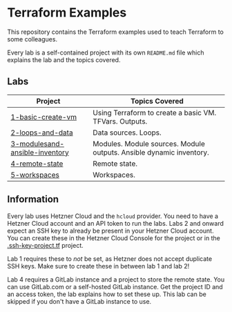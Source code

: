 # Terraform Examples

This repository contains the Terraform examples used to teach Terraform to some colleagues.

Every lab is a self-contained project with its own `README.md` file which explains the lab and the topics covered.

## Labs

Project | Topics Covered
--- | ---
[1-basic-create-vm](./1-basic-create-vm/) | Using Terraform to create a basic VM. TFVars. Outputs.
[2-loops-and-data](./2-loops-and-data/) | Data sources. Loops.
[3-modulesand-ansible-inventory](./3-modules-and-ansible-inventory/) | Modules. Module sources. Module outputs. Ansible dynamic inventory.
[4-remote-state](./4-remote-state/) | Remote state.
[5-workspaces](./5-workspaces/) | Workspaces.

## Information
Every lab uses Hetzner Cloud and the `hcloud` provider. You need to have a Hetzner Cloud account and an API token to run the labs.
Labs 2 and onward expect an SSH key to already be present in your Hetzner Cloud account. You can create these in the Hetzner Cloud Console for the project or in the [.ssh-key-project.tf](./.ssh-key-project.tf) project.

Lab 1 requires these to *not* be set, as Hetzner does not accept duplicate SSH keys. Make sure to create these in between lab 1 and lab 2!

Lab 4 requires a GitLab instance and a project to store the remote state. You can use GitLab.com or a self-hosted GitLab instance. Get the project ID and an access token, the lab explains how to set these up. This lab can be skipped if you don't have a GitLab instance to use.